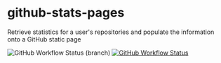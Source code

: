 # github-stats-pages
Retrieve statistics for a user's repositories and populate the information onto a GitHub static page

![GitHub Workflow Status (branch)](https://img.shields.io/github/workflow/status/astrochun/github-stats-pages/Python%20package/master?color=blue&label=build%20%28master%29&logo=github)
[![GitHub Workflow Status](https://img.shields.io/github/workflow/status/astrochun/github-stats-pages/Python%20package?color=blue&label=build%20%28latest%29&logo=github)](https://github.com/astrochun/github-stats-pages/actions?query=workflow%3A%22Python+package%22)
